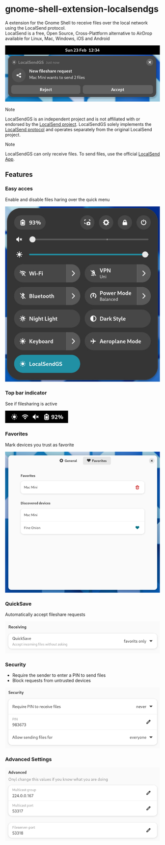 # gnome-shell-extension-localsendgs
A extension for the Gnome Shell to receive files over the local network using the LocalSend protocol.\
LocalSend is a free, Open Source, Cross-Plattform alternative to AirDrop available for Linux, Mac, Windows, iOS and Android

![](resources/request-notification.png)

> [!NOTE]
> LocalSendGS is an independent project and is not affiliated with or endorsed by the [LocalSend project](https://github.com/localsend).
> LocalSendGS solely implements the [LocalSend protocol](https://github.com/localsend/protocol) and operates separately from the original LocalSend project.

> [!NOTE]
> LocalSendGS can only receive files. To send files, use the official [LocalSend App](https://localsend.org/de/download).

## Features
### Easy acces
Enable and disable files haring over the quick menu

![](resources/quick-settings.png)

### Top bar indicator
See if filesharing is active

![](resources/top-bar-icon.png)

### Favorites
Mark devices you trust as favorite

![](resources/favorites.png)

### QuickSave
Automatically accept fileshare requests

![](resources/quicksave.png)

### Security
- Require the sender to enter a PIN to send files
- Block requests from untrusted devices

![](resources/security.png)

### Advanced Settings
![](resources/advanced-settings.png)
